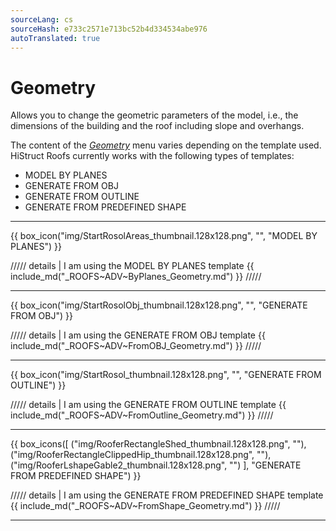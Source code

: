 ```yaml
---
sourceLang: cs
sourceHash: e733c2571e713bc52b4d334534abe976
autoTranslated: true
---
```


# Geometry
<p>Allows you to change the geometric parameters of the model, i.e., the dimensions of the building and the roof including slope and overhangs.</p>

<p>The content of the <u><i>Geometry</i></u> menu varies depending on the template used. HiStruct Roofs currently works with the following types of templates:</p>

<ul>
<li>MODEL BY PLANES</li>
<li>GENERATE FROM OBJ</li>
<li>GENERATE FROM OUTLINE</li>
<li>GENERATE FROM PREDEFINED SHAPE</li>
</ul>

<hr class="main">

{{ box_icon("img/StartRosolAreas_thumbnail.128x128.png", "", "MODEL BY PLANES") }}

///// details | I am using the MODEL BY PLANES template
{{ include_md("_ROOFS~ADV~ByPlanes_Geometry.md") }}
/////

<hr class="main">

{{ box_icon("img/StartRosolObj_thumbnail.128x128.png", "", "GENERATE FROM OBJ") }}

///// details | I am using the GENERATE FROM OBJ template
{{ include_md("_ROOFS~ADV~FromOBJ_Geometry.md") }}
/////

<hr class="main">

{{ box_icon("img/StartRosol_thumbnail.128x128.png", "", "GENERATE FROM OUTLINE") }}

///// details | I am using the GENERATE FROM OUTLINE template
{{ include_md("_ROOFS~ADV~FromOutline_Geometry.md") }}
/////

<hr class="main">

{{ box_icons([
  ("img/RooferRectangleShed_thumbnail.128x128.png", ""),
  ("img/RooferRectangleClippedHip_thumbnail.128x128.png", ""),
  ("img/RooferLshapeGable2_thumbnail.128x128.png", "")
], "GENERATE FROM PREDEFINED SHAPE") }}

///// details | I am using the GENERATE FROM PREDEFINED SHAPE template
{{ include_md("_ROOFS~ADV~FromShape_Geometry.md") }}
/////

<hr class="main">

<!-- product: HiStruct Roofs  -->